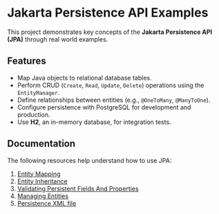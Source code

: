 # Jakarta Persistence API Examples

This project demonstrates key concepts of the **Jakarta Persistence API (JPA)** through real world examples.

## Features

- Map Java objects to relational database tables.
- Perform CRUD (`Create`, `Read`, `Update`, `Delete`) operations using the `EntityManager`.
- Define relationships between entities (e.g., `@OneToMany`, `@ManyToOne`).
- Configure persistence with PostgreSQL for development and production.
- Use **H2**, an in-memory database, for integration tests.

## Documentation

The following resources help understand how to use JPA:

1. [Entity Mapping](docs/1-entity.md)
2. [Entity Inheritance](docs/2-entity-inheritance.md)
3. [Validating Persistent Fields And Properties](docs/3-validating-persistent-fields-and-properties.md)
4. [Managing Entities](docs/4-managing-entities.md)
5. [Persistence XML file](docs/5-persistence-xml-file.md)
